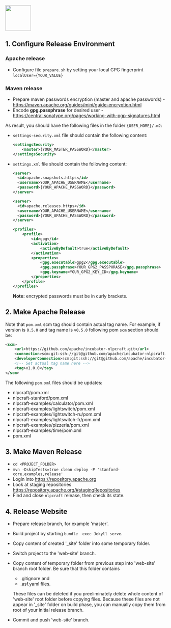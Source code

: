 <!--
 Licensed to the Apache Software Foundation (ASF) under one or more
 contributor license agreements.  See the NOTICE file distributed with
 this work for additional information regarding copyright ownership.
 The ASF licenses this file to You under the Apache License, Version 2.0
 (the "License"); you may not use this file except in compliance with
 the License.  You may obtain a copy of the License at

      http://www.apache.org/licenses/LICENSE-2.0

 Unless required by applicable law or agreed to in writing, software
 distributed under the License is distributed on an "AS IS" BASIS,
 WITHOUT WARRANTIES OR CONDITIONS OF ANY KIND, either express or implied.
 See the License for the specific language governing permissions and
 limitations under the License.
-->

<img src="https://nlpcraft.apache.org/images/nlpcraft_logo_black.gif" height="80px" alt="">

## 1. Configure Release Environment

### Apache release
- Configure file `prepare.sh` by setting your local GPG fingerprint `localUser={YOUR_VALUE}`

### Maven release
- Prepare maven passwords encryption (master and apache passwords) - https://maven.apache.org/guides/mini/guide-encryption.html
- Encode **gpg.passphrase** for desired user - https://central.sonatype.org/pages/working-with-pgp-signatures.html 
 
As result, you should have the following files in the folder `{USER_HOME}/.m2`:
- `settings-security.xml` file should contain the following content:
    ```xml
    <settingsSecurity>
        <master>{YOUR_MASTER_PASSWORD}</master>
    </settingsSecurity>
    ```
- `settings.xml` file should contain the following content:
    ```xml  
    <server>
      <id>apache.snapshots.https</id>
      <username>YOUR_APACHE_USERNAME</username>
      <password>{YOUR_APACHE_PASSWORD}</password>
    </server>
    
    <server>
      <id>apache.releases.https</id>
      <username>YOUR_APACHE_USERNAME</username>
      <password>{YOUR_APACHE_PASSWORD}</password>
    </server>
    
    <profiles>
        <profile>
            <id>gpg</id>
            <activation>
                <activeByDefault>true</activeByDefault>
            </activation>
            <properties>
                <gpg.executable>gpg2</gpg.executable>
                <gpg.passphrase>YOUR_GPG2_PASSPHRASE</gpg.passphrase>
                <gpg.keyname>YOUR_GPG2_KEY_ID</gpg.keyname>
            </properties>
        </profile>
    </profiles>
    ```
    **Note:** encrypted passwords must be in curly brackets. 

## 2. Make Apache Release 
Note that `pom.xml` scm tag should contain actual tag name.
For example, if version is `0.5.0` and tag name is `v0.5.0` following pom `scm` section should be:
```xml   
<scm>
    <url>https://github.com/apache/incubator-nlpcraft.git</url>
    <connection>scm:git:ssh://git@github.com/apache/incubator-nlpcraft.git</connection>
    <developerConnection>scm:git:ssh://git@github.com/apache/incubator-nlpcraft.git</developerConnection>
    <!-- Set actual tag name here -->
    <tag>v1.0.0</tag>
</scm>
```     

The following `pom.xml` files should be updates:
- nlpcraft/pom.xml
- nlpcraft-stanford/pom.xml
- nlpcraft-examples/calculator/pom.xml
- nlpcraft-examples/lightswitch/pom.xml
- nlpcraft-examples/lightswitch-ru/pom.xml
- nlpcraft-examples/lightswitch-fr/pom.xml
- nlpcraft-examples/pizzeria/pom.xml
- nlpcraft-examples/time/pom.xml
- pom.xml

## 3. Make Maven Release
  - `cd <PROJECT_FOLDER>`
  - `mvn -DskipTests=true clean deploy -P 'stanford-core,examples,release'`
  - Login into https://repository.apache.org
  - Look at staging repositories https://repository.apache.org/#stagingRepositories
  - Find and close `nlpcraft` release, then check its state.   

## 4. Release Website
- Prepare release branch, for example 'master'.
- Build project by starting `bundle  exec Jekyll serve`.
- Copy content of created '_site' folder into some temporary folder.
- Switch project to the 'web-site' branch.
- Copy content of temporary folder from previous step into 'web-site' branch root folder.
  Be sure that this folder contains
    - .gitignore and
    - .asf.yaml files.

  These files can be deleted if you preeliminately delete whole content of 'web-site' root folder before copying files.
  Because these files are not appear in '_site' folder on build phase,
  you can manually copy them from root of your initial release branch.
- Commit and push 'web-site' branch.
